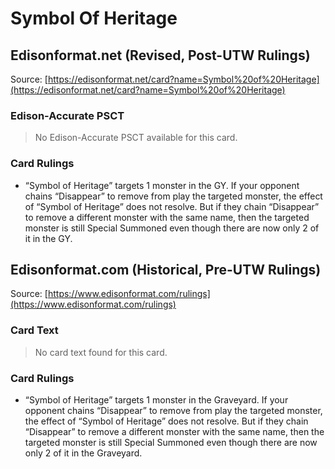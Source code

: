 # Symbol Of Heritage

## Edisonformat.net (Revised, Post-UTW Rulings)

Source: [https://edisonformat.net/card?name=Symbol%20of%20Heritage](https://edisonformat.net/card?name=Symbol%20of%20Heritage)

### Edison-Accurate PSCT

> No Edison-Accurate PSCT available for this card.

### Card Rulings

*   “Symbol of Heritage” targets 1 monster in the GY. If your opponent chains “Disappear” to remove from play the targeted monster, the effect of “Symbol of Heritage” does not resolve. But if they chain “Disappear” to remove a different monster with the same name, then the targeted monster is still Special Summoned even though there are now only 2 of it in the GY.


## Edisonformat.com (Historical, Pre-UTW Rulings)

Source: [https://www.edisonformat.com/rulings](https://www.edisonformat.com/rulings)

### Card Text

> No card text found for this card.

### Card Rulings

*   “Symbol of Heritage” targets 1 monster in the Graveyard. If your opponent chains “Disappear” to remove from play the targeted monster, the effect of “Symbol of Heritage” does not resolve. But if they chain “Disappear” to remove a different monster with the same name, then the targeted monster is still Special Summoned even though there are now only 2 of it in the Graveyard.


